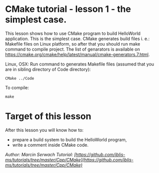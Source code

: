 # CMake tutorial - lesson 1 - the simplest case.
This lesson shows how to use CMake program to build HelloWorld application. This is the simplest case. CMake generates build files i. e.: Makefile files on Linux platform, so after that you should run make command to compile project. The list of genarators is available on https://cmake.org/cmake/help/latest/manual/cmake-generators.7.html. 

Linux, OSX: Run command to generates Makefile files (assumed that you are in sibling directory of Code directory):
```
CMake ../Code
```
To compile:
```
make
```

# Target of this lesson
After this lesson you will know how to:
- prepare a build system to build the HelloWorld program,
- write a comment inside CMake code.

*Author: Marcin Serwach*
*Tutorial: [https://github.com/iblis-ms/tutorials/tree/master/Cpp/CMake](https://github.com/iblis-ms/tutorials/tree/master/Cpp/CMake)*
